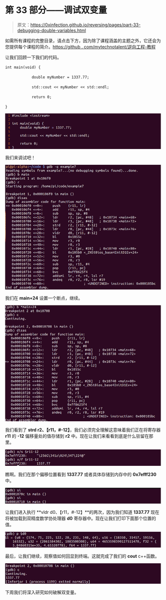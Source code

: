 # 第 33 部分——调试双变量

> 原文：<https://0xinfection.github.io/reversing/pages/part-33-debugging-double-variables.html>

如需所有课程的完整目录，请点击下方，因为除了课程涵盖的主题之外，它还会为您提供每个课程的简介。[https://github . com/mytechnotalent/逆向工程-教程](https://github.com/mytechnotalent/Reverse-Engineering-Tutorial)

让我们回顾一下我们的代码。

```
int main(void) {

            double myNumber = 1337.77;

            std::cout << myNumber << std::endl;

            return 0;

}

```

![](img/a0cd1467ddd858144a89f287dd07cdc1.png)

我们来调试吧！

![](img/ee21294d69359cf5035af65a85c57bc5.png)

我们在 **main+24** 设置一个断点，继续。

![](img/ce8bd6750c5abe7454392531a43295ee.png)

我们看到了 **strd r2、【r11，#-12】**，我们必须完全理解这意味着我们正在将寄存器 **r11** 的 **-12** 偏移量处的值存储到 **r2** 中。现在让我们来看看到底是什么驻留在那里。

![](img/0d3c2b0f6b57d26e4fd12cee514a58d5.png)

瞧啊。我们在那个偏移位置看到 **1337.77** 或者具体存储到内存中的 **0x7efff230** 中。

![](img/7ffe771f86374b287985a2e7b00bbc09.png)

让我们进入执行 **vldr d0、【r11，#-12】**的两次，因为我们知道 **1337.77** 现在将被加载到双精度数学协处理器 **d0** 寄存器中。现在让我们打印下面那个位置的值。

![](img/ec8c180ab38ca232ccd6aebd7e08cccb.png)

最后，让我们继续，观察值如何回显到终端。这就完成了我们的 **cout** c++函数。

![](img/0d508f5db15d2061c37afe53ba7701f8.png)

下周我们将深入研究如何破解双变量。